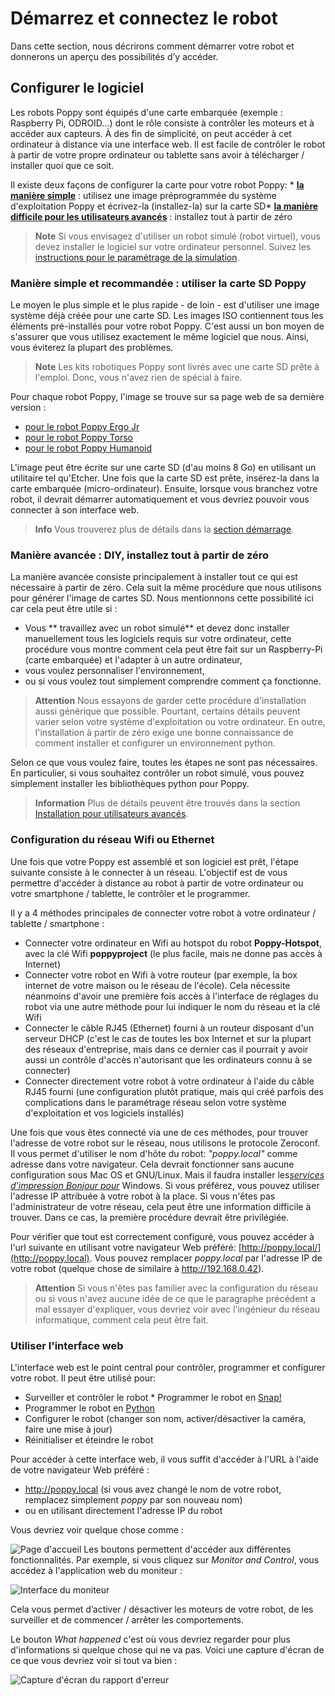 # Démarrez et connectez le robot

Dans cette section, nous décrirons comment démarrer votre robot et donnerons un aperçu des possibilités d’y accéder.

## Configurer le logiciel

Les robots Poppy sont équipés d'une carte embarquée (exemple : Raspberry Pi, ODROID...) dont le rôle consiste à contrôler les moteurs et à accéder aux capteurs. À des fin de simplicité, on peut accéder à cet ordinateur à distance via une interface web. Il est facile de contrôler le robot à partir de votre propre ordinateur ou tablette sans avoir à télécharger / installer quoi que ce soit.

Il existe deux façons de configurer la carte pour votre robot Poppy: * [**la manière simple**](#manière-simple-et-recommandée--utiliser-la-carte-sd-poppy) : utilisez une image préprogrammée du système d'exploitation Poppy et écrivez-la (installez-la) sur la carte SD* [**la manière difficile pour les utilisateurs avancés**](#manière-avancée--diy-installez-tout-à-partir-de-zéro) : installez tout à partir de zéro

> **Note** Si vous envisagez d'utiliser un robot simulé (robot virtuel), vous devez installer le logiciel sur votre ordinateur personnel. Suivez les [instructions pour le paramétrage de la simulation](../installation/install-vrep.md).

### Manière simple et recommandée : utiliser la carte SD Poppy

Le moyen le plus simple et le plus rapide - de loin - est d'utiliser une image système déjà créée pour une carte SD. Les images ISO contiennent tous les éléments pré-installés pour votre robot Poppy. C'est aussi un bon moyen de s'assurer que vous utilisez exactement le même logiciel que nous. Ainsi, vous éviterez la plupart des problèmes.

> **Note** Les kits robotiques Poppy sont livrés avec une carte SD prête à l'emploi. Donc, vous n'avez rien de spécial à faire.

Pour chaque robot Poppy, l'image se trouve sur sa page web de sa dernière version :

* [pour le robot Poppy Ergo Jr](https://github.com/poppy-project/poppy-ergo-jr/releases)
* [pour le robot Poppy Torso](https://github.com/poppy-project/poppy-torso/releases)
* [pour le robot Poppy Humanoid](https://github.com/poppy-project/poppy-humanoid/releases/)

L'image peut être écrite sur une carte SD (d'au moins 8 Go) en utilisant un utilitaire tel qu'Etcher. Une fois que la carte SD est prête, insérez-la dans la carte embarquée (micro-ordinateur). Ensuite, lorsque vous branchez votre robot, il devrait démarrer automatiquement et vous devriez pouvoir vous connecter à son interface web.

> **Info** Vous trouverez plus de détails dans la [section démarrage](../installation/README.md).

### Manière avancée : DIY, installez tout à partir de zéro

La manière avancée consiste principalement à installer tout ce qui est nécessaire à partir de zéro. Cela suit la même procédure que nous utilisons pour générer l'image de cartes SD. Nous mentionnons cette possibilité ici car cela peut être utile si :

* Vous ** travaillez avec un robot simulé** et devez donc installer manuellement tous les logiciels requis sur votre ordinateur, cette procédure vous montre comment cela peut être fait sur un Raspberry-Pi (carte embarquée) et l'adapter à un autre ordinateur,
* vous voulez personnaliser l'environnement,
* ou si vous voulez tout simplement comprendre comment ça fonctionne.

> **Attention** Nous essayons de garder cette procédure d'installation aussi générique que possible. Pourtant, certains détails peuvent varier selon votre système d'exploitation ou votre ordinateur. En outre, l'installation à partir de zéro exige une bonne connaissance de comment installer et configurer un environnement python.

Selon ce que vous voulez faire, toutes les étapes ne sont pas nécessaires. En particulier, si vous souhaitez contrôler un robot simulé, vous pouvez simplement installer les bibliothèques python pour Poppy.

> **Information** Plus de détails peuvent être trouvés dans la section [ Installation pour utilisateurs avancés](../installation/README.md).

### Configuration du réseau Wifi ou Ethernet

Une fois que votre Poppy est assemblé et son logiciel est prêt, l'étape suivante consiste à le connecter à un réseau. L'objectif est de vous permettre d'accéder à distance au robot à partir de votre ordinateur ou votre smartphone / tablette, le contrôler et le programmer.

Il y a 4 méthodes principales de connecter votre robot à votre ordinateur / tablette / smartphone :
* Connecter votre ordinateur en Wifi au hotspot du robot **Poppy-Hotspot**, avec la clé Wifi **poppyproject** (le plus facile, mais ne donne pas accès à Internet)
* Connecter votre robot en Wifi à votre routeur (par exemple, la box internet de votre maison ou le réseau de l'école). Cela nécessite néanmoins d'avoir une première fois accès à l'interface de réglages du robot via une autre méthode pour lui indiquer le nom du réseau et la clé Wifi
* Connecter le câble RJ45 (Ethernet) fourni à un routeur disposant d'un serveur DHCP (c'est le cas de toutes les box Internet et sur la plupart des réseaux d'entreprise, mais dans ce dernier cas il pourrait y avoir aussi un contrôle d'accès n'autorisant que les ordinateurs connu à se connecter) 
* Connecter directement votre robot à votre ordinateur à l'aide du câble RJ45 fourni (une configuration plutôt pratique, mais qui créé parfois des complications dans le paramétrage réseau selon votre système d'exploitation et vos logiciels installés)

Une fois que vous êtes connecté via une de ces méthodes, pour trouver l'adresse de votre robot sur le réseau, nous utilisons le protocole Zeroconf. Il vous permet d'utiliser le nom d'hôte du robot: *"poppy.local"* comme adresse dans votre navigateur. Cela devrait fonctionner sans aucune configuration sous Mac OS et GNU/Linux. Mais il faudra installer les[*services d'impression Bonjour pour*](https://support.apple.com/kb/DL999) Windows. Si vous préférez, vous pouvez utiliser l'adresse IP attribuée à votre robot à la place. Si vous n'êtes pas l'administrateur de votre réseau, cela peut être une information difficile à trouver. Dans ce cas, la première procédure devrait être privilégiée.</p> 

Pour vérifier que tout est correctement configuré, vous pouvez accéder à l'url suivante en utilisant votre navigateur Web préféré: [http://poppy.local/](http://poppy.local). Vous pouvez remplacer *poppy.local* par l'adresse IP de votre robot (quelque chose de similaire à http://192.168.0.42).

> **Attention** Si vous n'êtes pas familier avec la configuration du réseau ou si vous n'avez aucune idée de ce que le paragraphe précédent a mal essayer d'expliquer, vous devriez voir avec l'ingénieur du réseau informatique, comment cela peut être fait.

### Utiliser l'interface web

L'interface web est le point central pour contrôler, programmer et configurer votre robot. Il peut être utilisé pour:
* Surveiller et contrôler le robot * Programmer le robot en [Snap!](http://snap.berkeley.edu)
* Programmer le robot en [Python](https://www.python.org)
* Configurer le robot (changer son nom, activer/désactiver la caméra, faire une mise à jour)
* Réinitialiser et éteindre le robot

Pour accéder à cette interface web, il vous suffit d'accéder à l'URL à l'aide de votre navigateur Web préféré :

* http://poppy.local (si vous avez changé le nom de votre robot, remplacez simplement *poppy* par son nouveau nom)
* ou en utilisant directement l'adresse IP du robot

Vous devriez voir quelque chose comme :

![Page d'accueil](../img/poppy_home.png) Les boutons permettent d'accéder aux différentes fonctionnalités. Par exemple, si vous cliquez sur *Monitor and Control*, vous accédez à l'application web du moniteur :

![Interface du moniteur](../img/poppy_monitor.png)

Cela vous permet d’activer / désactiver les moteurs de votre robot, de les surveiller et de commencer / arrêter les comportements.

Le bouton *What happened* c'est où vous devriez regarder pour plus d'informations si quelque chose qui ne va pas. Voici une capture d'écran de ce que vous devriez voir si tout va bien :

![Capture d'écran du rapport d'erreur](../img/web-logs.png)